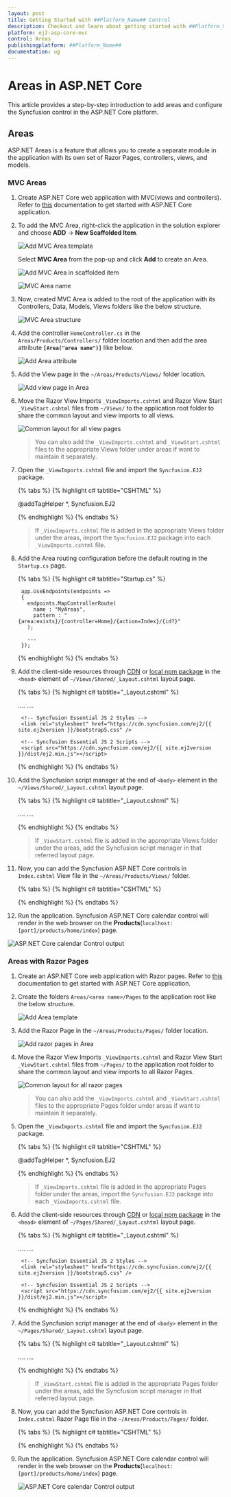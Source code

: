 ```yaml
---
layout: post
title: Getting Started with ##Platform_Name## Control
description: Checkout and learn about getting started with ##Platform_Name## control of Syncfusion Essential JS 2 and more details.
platform: ej2-asp-core-mvc
control: Areas
publishingplatform: ##Platform_Name##
documentation: ug
---
```


# Areas in ASP.NET Core

This article provides a step-by-step introduction to add areas and configure the Syncfusion control in the ASP.NET Core platform.

## Areas

ASP.NET Areas is a feature that allows you to create a separate module in the application with its own set of Razor Pages, controllers, views, and models.

### MVC Areas

1. Create ASP.NET Core web application with MVC(views and controllers). Refer to [this](https://ej2.syncfusion.com/aspnetcore/documentation/getting-started/visual-studio-2017/) documentation to get started with ASP.NET Core application.

2. To add the MVC Area, right-click the application in the solution explorer and choose **ADD** -> **New Scaffolded Item**.

    ![Add MVC Area template](images/new-scaffolded-item.png)

    Select **MVC Area** from the pop-up and click **Add** to create an Area.

    ![Add MVC Area in scaffolded item](images/add-mvc-area.png)

    ![MVC Area name](images/area-name.png)

3. Now, created MVC Area is added to the root of the application with its Controllers, Data, Models, Views folders like the below structure.

    ![MVC Area structure](images/area-mvc-structure.png)

4. Add the controller `HomeController.cs` in the `Areas/Products/Controllers/` folder location and then add the area attribute **`[Area("area name")]`** like below.

    ![Add Area attribute](images/area-attribute.png)

5. Add the View page in the `~/Areas/Products/Views/` folder location.

    ![Add view page in Area](images/area-views.png)

6. Move the Razor View Imports `_ViewImports.cshtml` and Razor View Start `_ViewStart.cshtml` files from `~/Views/` to the application root folder to share the common layout and view imports to all views.

    ![Common layout for all view pages](images/mvc-view-files.png)

    >You can also add the `_ViewImports.cshtml` and `_ViewStart.cshtml` files to the appropriate Views folder under areas if want to maintain it separately.

7. Open the `_ViewImports.cshtml` file and import the `Syncfusion.EJ2` package.

    {% tabs %}
    {% highlight c# tabtitle="CSHTML" %}

    @addTagHelper *, Syncfusion.EJ2

    {% endhighlight %}
    {% endtabs %}

    >If `_ViewImports.cshtml` file is added in the appropriate Views folder under the areas, import the `Syncfusion.EJ2` package into each `_ViewImports.cshtml` file.

8. Add the Area routing configuration before the default routing in the `Startup.cs` page.

    {% tabs %}
    {% highlight c# tabtitle="Startup.cs" %}

        app.UseEndpoints(endpoints =>
        {
          endpoints.MapControllerRoute(
            name : "MyAreas",
            pattern : "{area:exists}/{controller=Home}/{action=Index}/{id?}"
          );

          ---
        });

    {% endhighlight %}
    {% endtabs %}

9. Add the client-side resources through [CDN](https://ej2.syncfusion.com/documentation/deployment/#cdn) or [local npm package](https://www.npmjs.com/package/@syncfusion/ej2) in the `<head>` element of `~/Views/Shared/_Layout.cshtml` layout page.

    {% tabs %}
    {% highlight c# tabtitle="_Layout.cshtml" %}

    <head>
        ....
        ....

        <!-- Syncfusion Essential JS 2 Styles -->
        <link rel="stylesheet" href="https://cdn.syncfusion.com/ej2/{{ site.ej2version }}/bootstrap5.css" />

        <!-- Syncfusion Essential JS 2 Scripts -->
        <script src="https://cdn.syncfusion.com/ej2/{{ site.ej2version }}/dist/ej2.min.js"></script>
    </head>

    {% endhighlight %}
    {% endtabs %}

10. Add the Syncfusion script manager at the end of `<body>` element in the `~/Views/Shared/_Layout.cshtml` layout page.

    {% tabs %}
    {% highlight c# tabtitle="_Layout.cshtml" %}

    <body>
        ....
        ....
        <!-- Syncfusion script manager -->
        <ejs-scripts></ejs-scripts>
    </body>

    {% endhighlight %}
    {% endtabs %}

    >If `_ViewStart.cshtml` file is added in the appropriate Views folder under the areas, add the Syncfusion script manager in that referred layout page.

11. Now, you can add the Syncfusion ASP.NET Core controls in `Index.cshtml` View file  in the `~/Areas/Products/Views/` folder.

    {% tabs %}
    {% highlight c# tabtitle="CSHTML" %}

    <div>
        <ejs-calendar id="calendar"></ejs-calendar>
    </div>

    {% endhighlight %}
    {% endtabs %}

12. Run the application. Syncfusion ASP.NET Core calendar control will render in the web browser on the **Products**(`localhost:[port]/products/home/index`) page.

   ![ASP.NET Core calendar Control output](images/aspnetcore-calendar.png)

### Areas with Razor Pages

1. Create an ASP.NET Core web application with Razor pages. Refer to [this](https://ej2.syncfusion.com/aspnetcore/documentation/getting-started/razor-pages/) documentation to get started with ASP.NET Core application.

2. Create the folders `Areas/<area name>/Pages` to the application root like the below structure.

    ![Add Area template](images/products-pages.png)

3. Add the Razor Page in the `~/Areas/Products/Pages/` folder location.

    ![Add razor pages in Area](images/areas-razor-page.png)

4. Move the Razor View Imports `_ViewImports.cshtml` and Razor View Start `_ViewStart.cshtml` files from `~/Pages/` to the application root folder to share the common layout and view imports to all Razor Pages.

    ![Common layout for all razor pages](images/razor-view-files.png)

    >You can also add the `_ViewImports.cshtml` and `_ViewStart.cshtml` files to the appropriate Pages folder under areas if want to maintain it separately.

5. Open the `_ViewImports.cshtml` file and import the `Syncfusion.EJ2` package.

    {% tabs %}
    {% highlight c# tabtitle="CSHTML" %}

    @addTagHelper *, Syncfusion.EJ2

    {% endhighlight %}
    {% endtabs %}

    >If `_ViewImports.cshtml` file is added in the appropriate Pages folder under the areas, import the `Syncfusion.EJ2` package into each `_ViewImports.cshtml` file.

6. Add the client-side resources through [CDN](https://ej2.syncfusion.com/documentation/deployment/#cdn) or [local npm package](https://www.npmjs.com/package/@syncfusion/ej2) in the `<head>` element of `~/Pages/Shared/_Layout.cshtml` layout page.

    {% tabs %}
    {% highlight c# tabtitle="_Layout.cshtml" %}

    <head>
        ....
        ....

        <!-- Syncfusion Essential JS 2 Styles -->
        <link rel="stylesheet" href="https://cdn.syncfusion.com/ej2/{{ site.ej2version }}/bootstrap5.css" />

        <!-- Syncfusion Essential JS 2 Scripts -->
        <script src="https://cdn.syncfusion.com/ej2/{{ site.ej2version }}/dist/ej2.min.js"></script>
    </head>

    {% endhighlight %}
    {% endtabs %}

7. Add the Syncfusion script manager at the end of `<body>` element in the `~/Pages/Shared/_Layout.cshtml` layout page.

    {% tabs %}
    {% highlight c# tabtitle="_Layout.cshtml" %}

    <body>
        ....
        ....
        <!-- Syncfusion script manager -->
        <ejs-scripts></ejs-scripts>
    </body>

    {% endhighlight %}
    {% endtabs %}

    >If `_ViewStart.cshtml` file is added in the appropriate Pages folder under the areas, add the Syncfusion script manager in that referred layout page.

8. Now, you can add the Syncfusion ASP.NET Core controls in `Index.cshtml` Razor Page file in the `~/Areas/Products/Pages/` folder.

    {% tabs %}
    {% highlight c# tabtitle="CSHTML" %}

    <div>
        <ejs-calendar id="calendar"></ejs-calendar>
    </div>

    {% endhighlight %}
    {% endtabs %}

9. Run the application. Syncfusion ASP.NET Core calendar control will render in the web browser on the **Products**(`localhost:[port]/products/home/index`) page.

   ![ASP.NET Core calendar Control output](images/aspnetcore-calendar.png)